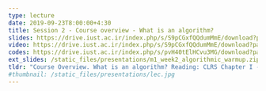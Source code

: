 ```yaml
---
type: lecture
date: 2019-09-23T8:00:00+4:30
title: Session 2 - Course overview - What is an algorithm? 
slides: https://drive.iust.ac.ir/index.php/s/S9pCGxfQQdumMmE/download?path=%2FSlides&files=S2.pdf
video: https://drive.iust.ac.ir/index.php/s/S9pCGxfQQdumMmE/download?path=%2FVideos&files=S2.mp4
codes: https://drive.iust.ac.ir/index.php/s/pvH40tElHCvu3MG/download?path=%2FCode&files=S2.zip
ext_slides: /static_files/presentations/m1_week2_algorithmic_warmup.zip
tldr: "Course Overview. What is an algorithm? Reading: CLRS Chapter I - Sections 1.1 and 1.2"
#thumbnail: /static_files/presentations/lec.jpg
---
```

